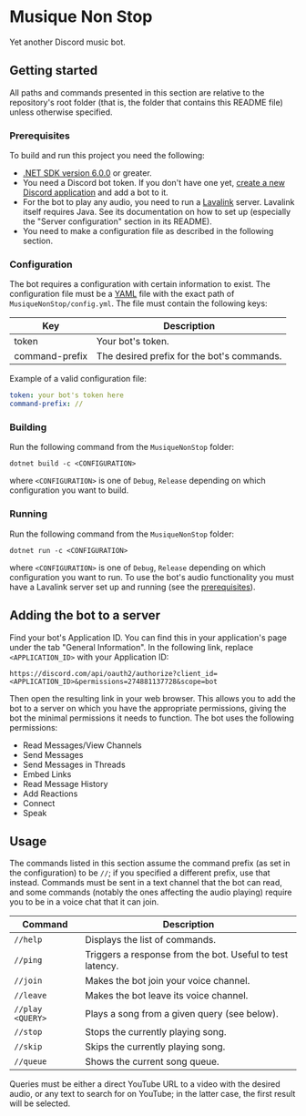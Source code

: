 # Musique Non Stop
Yet another Discord music bot.

## Getting started
All paths and commands presented in this section are relative to the
repository's root folder (that is, the folder that contains this README file)
unless otherwise specified.

### Prerequisites
To build and run this project you need the following:
- [.NET SDK version 6.0.0][1]  or greater.
- You need a Discord bot token. If you don't have one yet, [create a new
Discord application][2] and add a bot to it.
- For the bot to play any audio, you need to run a [Lavalink][3] server.
Lavalink itself requires Java. See its documentation on how to set up
(especially the "Server configuration" section in its README).
- You need to make a configuration file as described in the following section.

### Configuration
The bot requires a configuration with certain information to exist. The
configuration file must be a [YAML][4] file with the exact path of
`MusiqueNonStop/config.yml`. The file must contain the following keys:

Key            | Description
---------------|-------------
token          | Your bot's token.
command-prefix | The desired prefix for the bot's commands.

Example of a valid configuration file:

```yml
token: your bot's token here
command-prefix: //
```

### Building
Run the following command from the `MusiqueNonStop` folder:

    dotnet build -c <CONFIGURATION>

where `<CONFIGURATION>` is one of `Debug`, `Release` depending on which
configuration you want to build.

### Running
Run the following command from the `MusiqueNonStop` folder:

    dotnet run -c <CONFIGURATION>

where `<CONFIGURATION>` is one of `Debug`, `Release` depending on which
configuration you want to run. To use the bot's audio functionality you must
have a Lavalink server set up and running (see the
[prerequisites](#prerequisites)).

## Adding the bot to a server
Find your bot's Application ID. You can find this in your application's page
under the tab "General Information". In the following link, replace
`<APPLICATION_ID>` with your Application ID:

    https://discord.com/api/oauth2/authorize?client_id=<APPLICATION_ID>&permissions=274881137728&scope=bot

Then open the resulting link in your web browser. This allows you to add the bot
to a server on which you have the appropriate permissions, giving the bot the
minimal permissions it needs to function. The bot uses the following
permissions:

- Read Messages/View Channels
- Send Messages
- Send Messages in Threads
- Embed Links
- Read Message History
- Add Reactions
- Connect
- Speak

## Usage
The commands listed in this section assume the command prefix (as set in the
configuration) to be `//`; if you specified a different prefix, use that
instead. Commands must be sent in a text channel that the bot can read, and some
commands (notably the ones affecting the audio playing) require you to be in a
voice chat that it can join.

Command           | Description
------------------|------------
`//help`          | Displays the list of commands. 
`//ping`          | Triggers a response from the bot. Useful to test latency.
`//join`          | Makes the bot join your voice channel.
`//leave`         | Makes the bot leave its voice channel.
`//play <QUERY>`  | Plays a song from a given query (see below).
`//stop`          | Stops the currently playing song.
`//skip`          | Skips the currently playing song.
`//queue`         | Shows the current song queue.

Queries must be either a direct YouTube URL to a video with the desired audio,
or any text to search for on YouTube; in the latter case, the first result will
be selected.

[1]: <https://dotnet.microsoft.com/download/dotnet/6.0>
[2]: <https://discord.com/developers/applications>
[3]: <https://github.com/freyacodes/Lavalink>
[4]: <https://yaml.org/>
